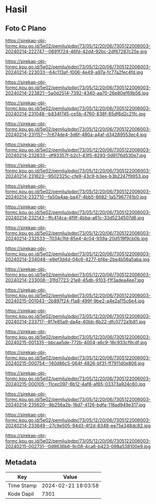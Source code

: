# Hasil

## Foto C Plano

https://sirekap-obj-formc.kpu.go.id/5e02/pemilu/pdpr/73/05/12/20/06/7305122006003-20240214-222747--0691f724-46fd-42d4-92bc-2df67287c25e.jpg

https://sirekap-obj-formc.kpu.go.id/5e02/pemilu/pdpr/73/05/12/20/06/7305122006003-20240214-223033--64c113af-1006-4e49-a97a-fc77a2fec4fd.jpg

https://sirekap-obj-formc.kpu.go.id/5e02/pemilu/pdpr/73/05/12/20/06/7305122006003-20240214-223821--5a0d2514-7392-4340-aa70-26e80ef69b56.jpg

https://sirekap-obj-formc.kpu.go.id/5e02/pemilu/pdpr/73/05/12/20/06/7305122006003-20240214-231048--b834f745-ce5b-4760-838f-85df6d2c21fc.jpg

https://sirekap-obj-formc.kpu.go.id/5e02/pemilu/pdpr/73/05/12/20/06/7305122006003-20240214-231157--7c674de4-3d6f-480a-a4af-d34289553ec4.jpg

https://sirekap-obj-formc.kpu.go.id/5e02/pemilu/pdpr/73/05/12/20/06/7305122006003-20240214-232633--df93357f-b2c1-43f5-8293-0d9176d530e7.jpg

https://sirekap-obj-formc.kpu.go.id/5e02/pemilu/pdpr/73/05/12/20/06/7305122006003-20240214-231623--9502325c-cfe9-43c9-b3ee-b3b2247f9953.jpg

https://sirekap-obj-formc.kpu.go.id/5e02/pemilu/pdpr/73/05/12/20/06/7305122006003-20240214-232710--fa50a4aa-ba47-4bb5-8682-1a57967741b0.jpg

https://sirekap-obj-formc.kpu.go.id/5e02/pemilu/pdpr/73/05/12/20/06/7305122006003-20240214-232143--ffc414ca-4f9f-4bba-a61c-33d5234507d6.jpg

https://sirekap-obj-formc.kpu.go.id/5e02/pemilu/pdpr/73/05/12/20/06/7305122006003-20240214-232533--7034c1fd-85e4-4c04-939a-20d519f9cb0b.jpg

https://sirekap-obj-formc.kpu.go.id/5e02/pemilu/pdpr/73/05/12/20/06/7305122006003-20240214-234048--e9ef3d4d-04c6-4277-bf4e-2be4b56a5aba.jpg

https://sirekap-obj-formc.kpu.go.id/5e02/pemilu/pdpr/73/05/12/20/06/7305122006003-20240214-233008--31fd7723-21e8-45db-9103-f1f3adea4ee7.jpg

https://sirekap-obj-formc.kpu.go.id/5e02/pemilu/pdpr/73/05/12/20/06/7305122006003-20240215-001043--2b897f24-f1a8-499f-9be2-a4e2a115c6e4.jpg

https://sirekap-obj-formc.kpu.go.id/5e02/pemilu/pdpr/73/05/12/20/06/7305122006003-20240214-233717--8f7e85a9-da4e-40bb-8b22-dfc0772a1b81.jpg

https://sirekap-obj-formc.kpu.go.id/5e02/pemilu/pdpr/73/05/12/20/06/7305122006003-20240215-001335--bbcaa5de-772b-4004-a6c9-18c933cf9cdf.jpg

https://sirekap-obj-formc.kpu.go.id/5e02/pemilu/pdpr/73/05/12/20/06/7305122006003-20240215-000754--140d86c5-064f-4826-bf31-ff7911d0e806.jpg

https://sirekap-obj-formc.kpu.go.id/5e02/pemilu/pdpr/73/05/12/20/06/7305122006003-20240215-000105--11cec097-6b12-4af8-af85-03373a924c60.jpg

https://sirekap-obj-formc.kpu.go.id/5e02/pemilu/pdpr/73/05/12/20/06/7305122006003-20240214-235620--8b256a2b-18d7-4126-bdfa-118ad949e317.jpg

https://sirekap-obj-formc.kpu.go.id/5e02/pemilu/pdpr/73/05/12/20/06/7305122006003-20240214-233649--27c9e505-94d3-4f2d-8348-ee75e348dc82.jpg

https://sirekap-obj-formc.kpu.go.id/5e02/pemilu/pdpr/73/05/12/20/06/7305122006003-20240215-002731--0d9836b6-9c08-4ca6-b423-098a538100e9.jpg


## Metadata

| Key        | Value               |
| ---------- | ------------------- |
| Time Stamp | 2024-02-21 18:03:58 |
| Kode Dapil | 7301                |



